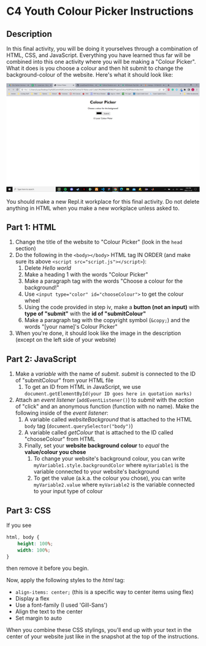 # C4 Youth Colour Picker Instructions

## Description

In this final activity, you will be doing it yourselves through a combination of HTML, CSS, and JavaScript. Everything you have learned thus far will be combined into this one activity where you will be making a "Colour Picker". What it does is you choose a colour and then hit submit to change the background-colour of the website. Here's what it should look like:

![example](snapshot.png)

You should make a new Repl.it workplace for this final activity. Do not delete anything in HTML when you make a new workplace unless asked to.

## Part 1: HTML

1) Change the title of the website to "Colour Picker" (look in the ``head`` section)
2) Do the following in the ``<body></body>`` HTML tag IN ORDER (and make sure its above ``<script src="script.js"></script>``):
    1) Delete *Hello world*
    2) Make a heading 1 with the words "Colour Picker"
    3) Make a paragraph tag with the words "Choose a colour for the background!"
    4) Use ``<input type="color" id="chooseColour">`` to get the colour wheel
    5) Using the code provided in step iv, make a **button (not an input)** with **type of "submit"** with the **id of "submitColour"**
    6) Make a paragraph tag with the copyright symbol (``&copy;``) and the words "[your name]'s Colour Picker"
3) When you're done, it should look like the image in the description (except on the left side of your website)

## Part 2: JavaScript

1) Make a *variable* with the name of *submit*. *submit* is connected to the ID of "submitColour" from your HTML file
    1) To get an ID from HTML in JavaScript, we use ``document.getElementById(your ID goes here in quotation marks)``
2) Attach an *event listener* (``addEventListener()``) to *submit* with the *action* of "click" and an anonymous function (function with no name). Make the following inside of the *event listener*:
    1) A variable called *websiteBackground* that is attached to the HTML ``body`` tag (``document.querySelector("body")``)
    2) A variable called *getColour* that is attached to the ID called "chooseColour" from HTML
    3) Finally, set your **website background colour** to *equal* the **value/colour you chose**
        1) To change your website's background colour, you can write ``myVariable1.style.backgroundColor`` where ``myVariable1`` is the variable connected to your website's background
        2) To get the value (a.k.a. the colour you chose), you can write ``myVariable2.value`` where ``myVariable2`` is the variable connected to your input type of colour

## Part 3: CSS

If you see

```css
html, body {
    height: 100%;
    width: 100%;
}
```

then remove it before you begin.

Now, apply the following styles to the *html* tag:

- ``align-items: center;`` (this is a specific way to center items using flex)
- Display a flex
- Use a font-family (I used 'Gill-Sans')
- Align the text to the center
- Set margin to auto

When you combine these CSS stylings, you'll end up with your text in the center of your website just like in the snapshot at the top of the instructions.
